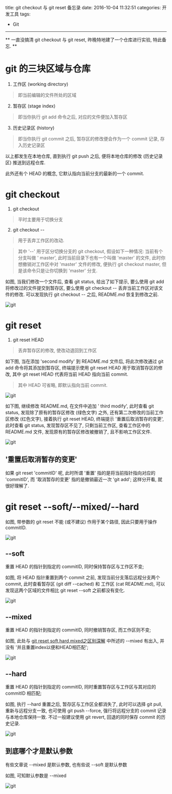 title: git checkout 与 git reset 备忘录
date: 2016-10-04 11:32:51
categories: 开发工具
tags: 
- Git

---

** 一直没搞清 git checkout 与 git reset, 昨晚特地建了一个仓库进行实验, 特此备忘.  **

<!-- more -->

# git 的三块区域与仓库

1. 工作区 (working directory)

> 即当前编辑的文件所处的区域

2. 暂存区 (stage index)

> 即当你执行 git add <path> 命令之后, 对应的文件便加入暂存区

3. 历史记录区 (history)

> 即当你执行 git commit 之后, 暂存区的修改便会作为一个 commit 记录, 存入历史记录区

以上都发生在本地仓库, 直到执行 git push 之后, 便将本地仓库的修改 (历史记录区) 推送到远程仓库.

此外还有个 HEAD 的概念, 它默认指向当前分支的最新的一个 commit.

# git checkout

1. git checkout

> 平时主要用于切换分支

2. git checkout -- <path>

> 用于丢弃工作区的改动.

>其中 '--' 用于区分切换分支的 git checkout, 假设如下一种情况: 当前有个分支叫做 ' master', 此时当前目录下也有一个叫做 'master' 的文件, 此时你想撤销对工作区中对 'master' 文件的修改, 便执行 git checkout master, 但是该命令只是让你切换到 'master' 分支.

如图, 当我们修改一个文件后, 查看 git status, 给出了如下提示, 要么使用 git add 将修改过的文件提交到暂存区, 要么使用 git checkout -- 丢弃当前工作区对该文件的修改. 可以发现执行 git checkout -- 之后, README.md 恢复到修改之前.

![git](/images/git-0.png)

# git reset

1. git reset HEAD

> 丢弃暂存区的修改, 使改动退回到工作区

如下图, 当在添加 'second modify' 到 README.md 文件后, 将此次修改通过 git add 命令将其添加到暂存区, 终端提示使用 git reset HEAD <path> 用于取消暂存区的修改, 其中 git reset HEAD 代表将当前 HEAD 指向当前 commit.

> 其中 HEAD 可省略, 即默认指向当前 commit.

![git](/images/git-1.png)

如下图, 继续修改 README.md, 在文件中追加 ' third modify', 此时查看 git status, 发现除了原有的暂存区修改 (绿色文字) 之外, 还有第二次修改的当前工作区修改 (红色文字), 接着执行 git reset HEAD, 终端提示 '重置后取消暂存的变更', 此时查看 git status, 发现暂存区不见了, 只剩当前工作区, 查看工作区中的 README.md 文件, 发现原有的暂存区修改被撤销了, 且不影响工作区文件.

![git](/images/git-2.png)

## '重置后取消暂存的变更'

如果 git reset 'commitID' <path> 呢, 此时所谓 '重置' 指的是将当前指针指向对应的 'commitID', 而 '取消暂存的变更' 指的是撤销最近一次 'git add'; 这样分开看, 就很好理解了.

# git reset --soft/--mixed/--hard

如图, 带参数的 git reset 不能 (或不建议) 作用于某个路径, 因此只要用于操作 commitID.

![git](/images/git-3.png)

## --soft

重置 HEAD 的指针到指定的 commitID, 同时保持暂存区与工作区不变;

如图, 将 HEAD 指针重置到两个 commit 之前, 发现当前分支落后远程分支两个 commit, 此时查看暂存区 (git diff --cached) 和 工作区 (cat README.md), 可以发现这两个区域的文件相比 git reset --soft 之前都没有变化.

![git](/images/git-4.png)

## --mixed

重置 HEAD 的指针到指定的 commitID, 同时撤销暂存区, 而工作区则不变;

如图, 此处与 [git reset soft,hard,mixed之区别深解](http://www.cnblogs.com/kidsitcn/p/4513297.html) 中所述的 --mixed 有出入, 并没有 '并且重置index以便和HEAD相匹配';

![git](/images/git-5.png)

## --hard

重置 HEAD 的指针到指定的 commitID, 同时重置暂存区与工作区与其对应的 commitID 相匹配;

如图, 执行 --hard 重置之后, 暂存区与工作区全都消失了, 此时可以选择 git pull, 重新与远程分支一致, 也可使用 git push --force, 强行将远程分支的 commit 记录与本地仓库保持一致. 不过一般建议使用 git revert, 回退的同时保存 commit 的历史记录.

![git](/images/git-6.png)

## 到底哪个才是默认参数

有些文章说 --mixed 是默认参数, 也有些说 --soft 是默认参数

如图, 可知默认参数是 --mixed

![git](/images/git-7.png)



